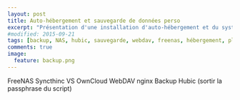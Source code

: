 ```yaml
---
layout: post
title: Auto-hébergement et sauvegarde de données perso
excerpt: "Présentation d'une installation d'auto-hébergement et du système de sauvegarde qui va avec"
#modified: 2015-09-21
tags: [backup, NAS, hubic, sauvegarde, webdav, freenas, hébergement, planetlibre]
comments: true
image:
  feature: backup.png
---
```


FreeNAS
Syncthinc VS OwnCloud
WebDAV nginx
Backup Hubic (sortir la passphrase du script)